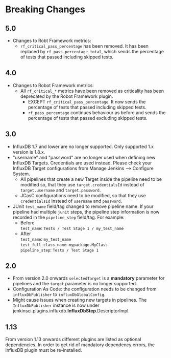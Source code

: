 # Breaking Changes

## 5.0

- Changes to Robt Framework metrics:
  - `rf_critical_pass_percentage` has been removed. It has been replaced by `rf_pass_percentage_total`, 
    which sends the percentage of tests that passed including skipped tests.

## 4.0

- Changes to Robot Framework metrics:
  - All `rf_critical_*` metrics have been removed as criticality has been deprecated by the Robot Framework plugin.
    - EXCEPT `rf_critical_pass_percentage`. It now sends the percentage of tests that passed including skipped tests.
    - `rf_pass_percentage` continues behaviour as before and sends the percentage of tests that passed excluding skipped tests.

## 3.0

- InfluxDB 1.7 and lower are no longer supported. Only supported 1.x version is 1.8.x.
- "username" and "password" are no longer used when defining new InfluxDB Targets.
Credentials are used instead. Please check your InfluxDB Target configurations from
Manage Jenkins --> Configure System.
  - All pipelines that create a new Target inside
     the pipeline need to be modified so, that they use `target.credentialsId` instead of
     `target.username` and `target.password`.
  - JCasC configurations need to be modified, so that they use `credentialsId` instead of `username`
      and `password`.
- JUnit `test_name` field/tag changed to remove pipeline name. If your pipeline had multiple `junit` steps, 
the pipeline step information is now recorded in the `pipeline_step` field/tag. For example:
  - Before <br>`test_name`: `Tests / Test Stage 1 / my_test_name`
  - After  <br>`test_name`: `my_test_name` <br> `test_full_class_name`: `mypackage.MyClass` <br> `pipeline_step`: `Tests / Test Stage 1`


## 2.0

- From version 2.0 onwards `selectedTarget` is a **mandatory** parameter
for pipelines and the `target` parameter is no longer supported.
- Configuration As Code: the configuration needs to be changed from
`influxDbPublisher` to `influxDbGlobalConfig`.
- Might cause issues when creating new targets in pipelines. The
`InfluxDbPublisher` instance is now
under jenkinsci.plugins.influxdb.**InfluxDbStep**.DescriptorImpl.

## 1.13

From version 1.13 onwards different plugins are listed as optional
dependencies. In order to get rid of mandatory dependency errors,
the InfluxDB plugin must be re-installed.